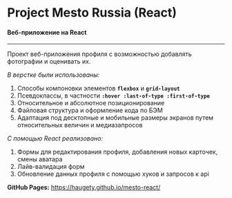 # **Project Mesto Russia (React)**
#### **Веб-приложение на React**
----
Проект веб-приложения профиля с возможностью добавлять фотографии и оценивать их.

_В верстке были использованы:_
1. Способы компоновки элементов **```flexbox```** и **```grid-layout```**
2. Псевдоклассы, в частности **```:hover :last-of-type :first-of-type```**
3. Относительное и абсолютное позиционирование
4. Файловая структура и оформление кода по БЭМ
5. Адаптация под десктопные и мобильные размеры экранов путем относительных величин и медиазапросов

_С помощью React реализовано:_
1. Формы для редактирования профиля, добавления новых карточек, смены аватара
2. Лайв-валидация форм
3. Обновление данных профиля с помощью хуков и запросов к api

**GitHub Pages:** https://haugety.github.io/mesto-react/
